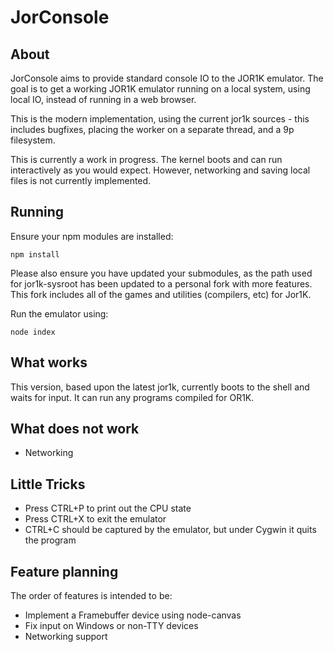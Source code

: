 JorConsole
==========

About
-----

JorConsole aims to provide standard console IO to the JOR1K emulator.
The goal is to get a working JOR1K emulator running on a local system,
using local IO, instead of running in a web browser.

This is the modern implementation, using the current jor1k sources -
this includes bugfixes, placing the worker on a separate thread, and
a 9p filesystem.

This is currently a work in progress. The kernel boots and can run
interactively as you would expect. However, networking and saving
local files is not currently implemented.

Running
--------

Ensure your npm modules are installed:

	npm install

Please also ensure you have updated your submodules, as the path used
for jor1k-sysroot has been updated to a personal fork with more features.
This fork includes all of the games and utilities (compilers, etc) for
Jor1K.

Run the emulator using:

	node index


What works
----------

This version, based upon the latest jor1k, currently boots to the shell and
waits for input. It can run any programs compiled for OR1K.


What does not work
------------------

* Networking


Little Tricks
-------------

* Press CTRL+P to print out the CPU state
* Press CTRL+X to exit the emulator
* CTRL+C should be captured by the emulator, but under Cygwin it quits the program

Feature planning
----------------

The order of features is intended to be:

* Implement a Framebuffer device using node-canvas
* Fix input on Windows or non-TTY devices
* Networking support

